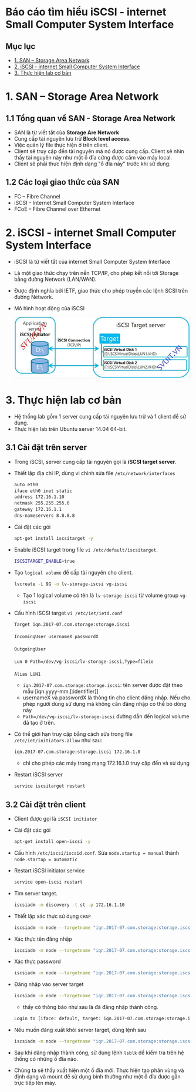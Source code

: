 # Báo cáo tìm hiểu iSCSI - internet Small Computer System Interface

## Mục lục
- [1. SAN – Storage Area Network](#1)
- [2. iSCSI - internet Small Computer System Interface](#2)
- [3. Thực hiện lab cơ bản](#3)

<a name=1></a>
# 1. SAN – Storage Area Network

## 1.1 Tổng quan về SAN - Storage Area Network
- SAN là từ viết tắt của **Storage Are Network**
- Cung cấp tài nguyên lưu trữ **Block level access**.
- Việc quản lý file thực hiện ở trên client.
- Client sẽ truy cập đến tài nguyên mà nó được cung cấp. Client sẽ nhìn thấy tài nguyên này như một ổ đĩa cứng được cắm vào máy local.
- Client sẽ phải thực hiện định dạng "ổ đĩa này" trước khi sử dụng.

## 1.2 Các loại giao thức của SAN
- FC – Fibre Channel
- iSCSI – Internet Small Computer System Interface
- FCoE – Fibre Channel over Ethernet

<a name=2></a>
# 2. iSCSI - internet Small Computer System Interface
- iSCSI là từ viết tắt của internet Small Computer System Interface
- Là một giao thức chạy trên nền TCP/IP, cho phép kết nối tới Storage bằng đường Network (LAN/WAN).
- Được định nghĩa bởi IETF, giao thức cho phép truyền các lệnh SCSI trên đường Network.
- Mô hình hoạt động của iSCSI

  ![](../images/iscsi.png)
  
<a name=3></a>
# 3. Thực hiện lab cơ bản
- Hệ thống lab gồm 1 server cung cấp tài nguyên lưu trữ và 1 client để sử dụng.
- Thực hiện lab trên Ubuntu server 14.04 64-bit.

## 3.1 Cài đặt trên server
- Trong iSCSI, server cung cấp tài nguyên gọi là **iSCSI target server**.
- Thiết lập địa chỉ IP, dùng vi chỉnh sửa file `/etc/network/interfaces`

  ```sh
  auto eth0
  iface eth0 inet static
  address 172.16.1.10
  netmask 255.255.255.0
  gateway 172.16.1.1
  dns-nameservers 8.8.8.8
  ```
  
- Cài đặt các gói

  ```sh
  apt-get install iscsitarget -y
  ```
  
- Enable iSCSI target trong file `vi /etc/default/iscsitarget`.

  ```sh
  ISCSITARGET_ENABLE=true
  ```
  
- Tạo `logical volume` để cấp tài nguyên cho client.

  ```sh
  lvcreate -L 9G -n lv-storage-iscsi vg-iscsi
  ```
  
  - Tạo 1 logical volume có tên là `lv-storage-iscsi` từ volume group `vg-iscsi`
  
- Cấu hình iSCSI target `vi /etc/iet/ietd.conf`

  ```sh
  Target iqn.2017-07.com.storage:storage.iscsi

  IncomingUser usernameX passwordX

  OutgoingUser

  Lun 0 Path=/dev/vg-iscsi/lv-storage-iscsi,Type=fileio

  Alias LUN1
  ```

  - `iqn.2017-07.com.storage:storage.iscsi`: tên server được đặt theo mẫu [iqn.yyyy-mm.<reversed domain name>[:identifier]]
  - usernameX và passwordX là thông tin cho client đăng nhập. Nếu cho phép người dùng sử dụng mà không cần đăng nhập có thể bỏ dòng này
  - `Path=/dev/vg-iscsi/lv-storage-iscsi` đường dẫn đến logical volume đã tạo ở trên.
  
- Có thể giới hạn truy cập bằng cách sửa trong file `/etc/iet/initiators.allow` như sau:

  ```sh
  iqn.2017-07.com.storage:storage.iscsi 172.16.1.0
  ```
  
  - chỉ cho phép các máy trong mạng 172.16.1.0 truy cập đến và sử dụng
  
- Restart iSCSI server

  ```sh
  service iscsitarget restart
  ```
  
## 3.2 Cài đặt trên client
- Client được gọi là `iSCSI initiator`
- Cài đặt các gói

  ```sh
  apt-get install open-iscsi -y
  ```
  
- Cấu hình `/etc/iscsi/iscsid.conf`. Sửa `node.startup = manual` thành `node.startup = automatic`
- Restart iSCSI initiator service

  ```sh
  service open-iscsi restart
  ```
  
- Tìm server target.

  ```sh
  iscsiadm -m discovery -t st -p 172.16.1.10
  ```
  
- Thiết lập xác thực sử dụng `CHAP`

  ```sh
  iscsiadm -m node --targetname "iqn.2017-07.com.storage:storage.iscsi" --portal "172.16.1.10" --op=update --name node.session.auth.authmethod --value=CHAP
  ```
  
- Xác thực tên đăng nhập

  ```sh
  iscsiadm -m node --targetname "iqn.2017-07.com.storage:storage.iscsi" --portal "172.16.1.10" --op=update --name node.session.auth.username --value=usernameX
  ```
  
- Xác thực password

  ```sh
  iscsiadm -m node --targetname "iqn.2017-07.com.storage:storage.iscsi" --portal "172.16.1.10" --op=update --name node.session.auth.password --value=passwordX
  ```
  
- Đăng nhập vào server target

  ```sh
  iscsiadm -m node --targetname "iqn.2017-07.com.storage:storage.iscsi" --portal "172.16.1.10:3260" --login
  ```
  
  - thấy có thông báo như sau là đã đăng nhập thành công.
  
  ```sh
  Login to [iface: default, target: iqn.2017-07.com.storage:storage.iscsi, portal: 172.16.1.10,3260] successful.
  ```
- Nếu muốn đăng xuất khỏi server target, dùng lệnh sau

  ```sh
  iscsiadm -m node --targetname "iqn.2017-07.com.storage:storage.iscsi" --portal "172.16.1.10:3260" --logout
  ```
  
- Sau khi đăng nhập thành công, sử dụng lệnh `lsblk` để kiểm tra trên hệ thống có những ổ đĩa nào.
- Chúng ta sẽ thấy xuất hiện một ổ đĩa mới. Thực hiện tạo phân vùng và định dạng và mount để sử dụng bình thường như một ổ đĩa được gắn trực tiếp lên máy.